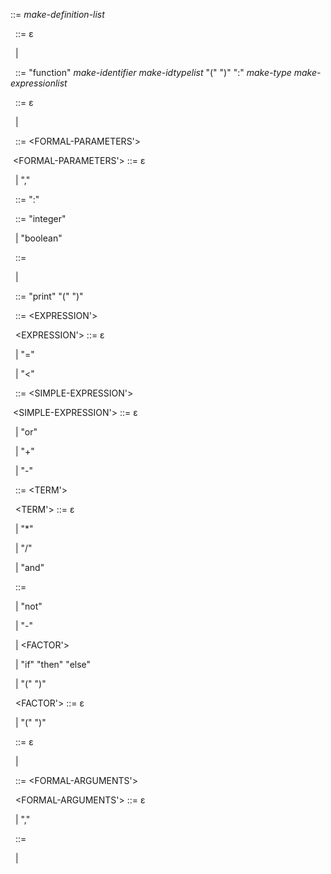 <PROGRAM> ::=     *make-definition-list* <DEFINITION-LIST>



&nbsp;   <DEFINITION-LIST> ::= ε

&nbsp;                       | <DEFINITION> <DEFINITION-LIST>



&nbsp;        <DEFINITION> ::= "function" *make-identifier* <IDENTIFIER> *make-idtypelist* "(" <PARAMETER-LIST> ")" ":" *make-type* <TYPE> *make-expressionlist* <BODY>



&nbsp;    <PARAMETER-LIST> ::= ε

&nbsp;                       | <FORMAL-PARAMETERS>



&nbsp; <FORMAL-PARAMETERS> ::= <ID-WITH-TYPE> <FORMAL-PARAMETERS'>



&nbsp;<FORMAL-PARAMETERS'> ::= ε

&nbsp;			| "," <FORMAL-PARAMETERS>



&nbsp;      <ID-WITH-TYPE> ::= <IDENTIFIER> ":" <TYPE>



&nbsp;              <TYPE> ::= "integer"

&nbsp;                       | "boolean"



&nbsp;              <BODY> ::= <PRINT-EXPRESSION> <BODY>

&nbsp;                       | <EXPRESSION>



&nbsp;  <PRINT-EXPRESSION> ::= "print" "(" <EXPRESSION> ")"



&nbsp;	 <EXPRESSION> ::= <SIMPLE-EXPRESSION> <EXPRESSION'>



&nbsp;	<EXPRESSION'> ::= ε

&nbsp;			| "=" <SIMPLE-EXPRESSION>

&nbsp;			| "<" <SIMPLE-EXPRESSION>



&nbsp; <SIMPLE-EXPRESSION> ::= <TERM> <SIMPLE-EXPRESSION'>



&nbsp;<SIMPLE-EXPRESSION'> ::= ε

&nbsp;			| "or" <TERM>

&nbsp;			| "+" <TERM>

&nbsp;			| "-" <TERM>





&nbsp;              <TERM> ::= <FACTOR> <TERM'>



&nbsp;	      <TERM'> ::= ε

&nbsp;			| "\*" <FACTOR>

&nbsp;			| "/" <FACTOR>

&nbsp;			| "and" <FACTOR>



&nbsp;            <FACTOR> ::= <LITERAL>

&nbsp;                       | "not" <FACTOR>

&nbsp;                       | "-" <FACTOR>

&nbsp;                       | <IDENTIFIER> <FACTOR'>

&nbsp;                       | "if" <EXPRESSION> "then" <EXPRESSION> "else" <EXPRESSION>

&nbsp;                       | "(" <EXPRESSION> ")"



&nbsp;	    <FACTOR'> ::= ε

&nbsp;			| "(" <ARGUMENT-LIST> ")"



&nbsp;     <ARGUMENT-LIST> ::= ε

&nbsp;                       | <FORMAL-ARGUMENTS>



&nbsp;  <FORMAL-ARGUMENTS> ::= <EXPRESSION> <FORMAL-ARGUMENTS'>



&nbsp; <FORMAL-ARGUMENTS'> ::= ε

&nbsp;			| "," <FORMAL-ARGUMENTS>



&nbsp;           <LITERAL> ::= <INTEGER-LITERAL>

&nbsp;                       | <BOOLEAN-LITERAL>

